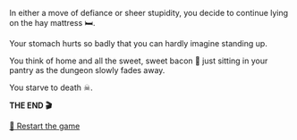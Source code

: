 In either a move of defiance or sheer stupidity, you decide to continue lying on the hay mattress 🛏.

Your stomach hurts so badly that you can hardly imagine standing up.

You think of home and all the sweet, sweet bacon 🥓 just sitting in your pantry as the dungeon slowly fades away.

You starve to death ☠.

**THE END 🎬**

[🔄 Restart the game](../../../start-new-game.md)

